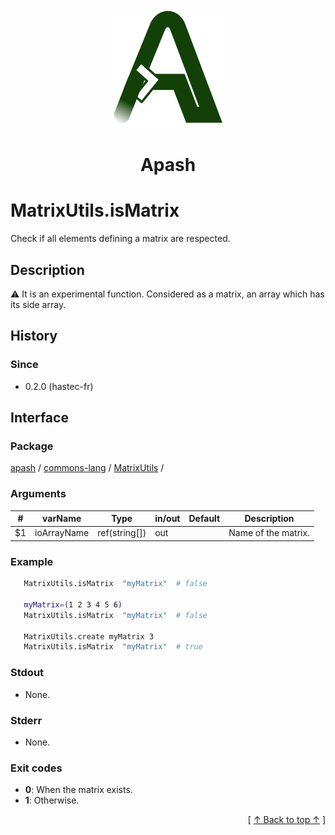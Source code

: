 
<div align='center' id='apash-top'>
  <a href='https://github.com/hastec-fr/apash'>
    <img alt='apash-logo' src='../../../../../../assets/apash-logo.svg'/>
  </a>

  # Apash
</div>


# MatrixUtils.isMatrix
Check if all elements defining a matrix are respected.
## Description
   ⚠️ It is an experimental function.
   Considered as a matrix, an array which has its side array.

## History
### Since
  * 0.2.0 (hastec-fr)

## Interface
### Package
<!-- apash.packageBegin -->
[apash](../../../apash.md) / [commons-lang](../../commons-lang.md) / [MatrixUtils](../MatrixUtils.md) / 
<!-- apash.packageEnd -->

### Arguments
 | #      | varName        | Type          | in/out   | Default         | Description                          |
 |--------|----------------|---------------|----------|-----------------|--------------------------------------|
 | $1     | ioArrayName    | ref(string[]) | out      |                 | Name of the matrix.                  |

### Example
 ```bash
    MatrixUtils.isMatrix  "myMatrix"  # false

    myMatrix=(1 2 3 4 5 6)
    MatrixUtils.isMatrix  "myMatrix"  # false

    MatrixUtils.create myMatrix 3
    MatrixUtils.isMatrix  "myMatrix"  # true
 ```

### Stdout
  * None.
### Stderr
  * None.

### Exit codes
  * **0**: When the matrix exists.
  * **1**: Otherwise.

  <div align='right'>[ <a href='#apash-top'>↑ Back to top ↑</a> ]</div>

